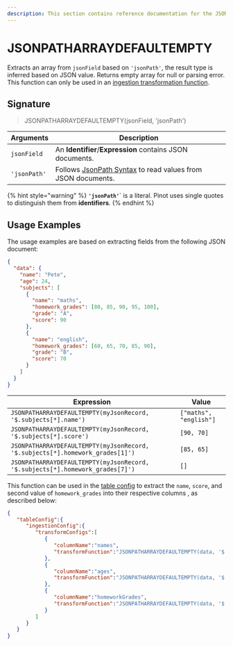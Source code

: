 ```yaml
---
description: This section contains reference documentation for the JSONPATHARRAYDEFAULTEMPTY function.
---
```


# JSONPATHARRAYDEFAULTEMPTY

Extracts an array from <code>jsonField</code> based on <code>'jsonPath'</code>, the result type is inferred based on JSON value. 
Returns empty array for null or parsing error. 
This function can only be used in an [ingestion transformation function](../../developers/advanced/ingestion-level-transformations.md).

## Signature

> JSONPATHARRAYDEFAULTEMPTY(jsonField, 'jsonPath')

| Arguments  | Description                                                                                                                                                                                                                                   |
| ---------------- | ------------------------------------------------------------------------------------------------------------------------------------------------------------------------------------------------------------------------------------------------- |
| `jsonField`      | An **Identifier**/**Expression** contains JSON documents.                                                                                                                                                                                         |
| `'jsonPath'`     | Follows [JsonPath Syntax](https://goessner.net/articles/JsonPath/) to read values from JSON documents.                                                                                                                                            |

{% hint style="warning" %}
**`'jsonPath'`**` is a literal. Pinot uses single quotes to distinguish them from **identifiers**.
{% endhint %}

## Usage Examples

The usage examples are based on extracting fields from the following JSON document:

```json
{
  "data": {
    "name": "Pete",
    "age": 24,
    "subjects": [
      {
        "name": "maths",
        "homework_grades": [80, 85, 90, 95, 100],
        "grade": "A",
        "score": 90
      },
      {
        "name": "english",
        "homework_grades": [60, 65, 70, 85, 90],
        "grade": "B",
        "score": 70
      }
    ]
  }
}
```

| Expression                                                        | Value                  |
| ----------------------------------------------------------------- | ---------------------- |
| `JSONPATHARRAYDEFAULTEMPTY(myJsonRecord, '$.subjects[*].name')`               | `["maths", "english"]` |
| `JSONPATHARRAYDEFAULTEMPTY(myJsonRecord, '$.subjects[*].score')`              | `[90, 70]`             |
| `JSONPATHARRAYDEFAULTEMPTY(myJsonRecord, '$.subjects[*].homework_grades[1]')` | `[85, 65]`             |
| `JSONPATHARRAYDEFAULTEMPTY(myJsonRecord, '$.subjects[*].homework_grades[7]')` | `[]`             |

This function can be used in the [table config](../table.md) to extract the  `name`, `score`, and second value of `homework_grades` into their respective columns , as described below:

```json
{
   "tableConfig":{
      "ingestionConfig":{
         "transformConfigs":[
            {
               "columnName":"names",
               "transformFunction":"JSONPATHARRAYDEFAULTEMPTY(data, '$.subjects[*].name')"
            },
            {
               "columnName":"ages",
               "transformFunction":"JSONPATHARRAYDEFAULTEMPTY(data, '$.subjects[*].score')"
            },
            {
               "columnName":"homeworkGrades",
               "transformFunction":"JSONPATHARRAYDEFAULTEMPTY(data, '$.subjects[*].homework_grades[1]')"
            }
         ]
      }
   }
}
```